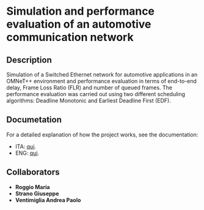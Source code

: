 # Simulation and performance evaluation of an automotive communication network
## Description 
Simulation of a Switched Ethernet network for automotive applications in an OMNeT++ environment and performance evaluation in terms of end-to-end delay, Frame Loss Ratio (FLR) and number of queued frames. The performance evaluation was carried out using two different scheduling algorithms: Deadline Monotonic and Earliest Deadline First (EDF).

## Documetation
For a detailed explanation of how the project works, see the documentation:
- ITA: [qui](Docs/Documentazione.pdf).
- ENG: [qui](Docs/Documentation.pdf).

## Collaborators
- **Roggio Maria**
- **Strano Giuseppe**
- **Ventimiglia Andrea Paolo**
